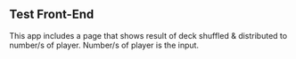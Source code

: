 ## Test Front-End

This app includes a page that shows result of deck shuffled & distributed to number/s of player. Number/s of player is the input.
